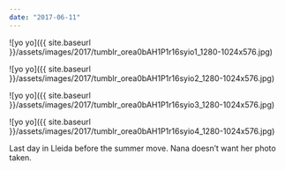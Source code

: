```yaml
---
date: "2017-06-11"
---
```


![yo yo]({{ site.baseurl }}/assets/images/2017/tumblr_orea0bAH1P1r16syio1_1280-1024x576.jpg)

![yo yo]({{ site.baseurl }}/assets/images/2017/tumblr_orea0bAH1P1r16syio2_1280-1024x576.jpg)

![yo yo]({{ site.baseurl }}/assets/images/2017/tumblr_orea0bAH1P1r16syio3_1280-1024x576.jpg)

![yo yo]({{ site.baseurl }}/assets/images/2017/tumblr_orea0bAH1P1r16syio4_1280-1024x576.jpg)

Last day in Lleida before the summer move. Nana doesn’t want her photo taken.
